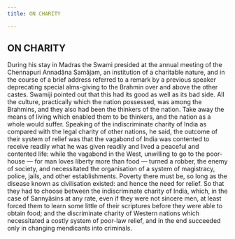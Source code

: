 ```yaml
---
title: ON CHARITY

---
```





  

## ON CHARITY

During his stay in Madras the Swami presided at the annual meeting of
the Chennapuri Annadâna Samâjam, an institution of a charitable nature,
and in the course of a brief address referred to a remark by a previous
speaker deprecating special alms-giving to the Brahmin over and above
the other castes. Swamiji pointed out that this had its good as well as
its bad side. All the culture, practically which the nation possessed,
was among the Brahmins, and they also had been the thinkers of the
nation. Take away the means of living which enabled them to be thinkers,
and the nation as a whole would suffer. Speaking of the indiscriminate
charity of India as compared with the legal charity of other nations, he
said, the outcome of their system of relief was that the vagabond of
India was contented to receive readily what he was given readily and
lived a peaceful and contented life: while the vagabond in the West,
unwilling to go to the poor-house — for man loves liberty more than food
— turned a robber, the enemy of society, and necessitated the
organisation of a system of magistracy, police, jails, and other
establishments. Poverty there must be, so long as the disease known as
civilisation existed: and hence the need for relief. So that they had to
choose between the indiscriminate charity of India, which, in the case
of Sannyâsins at any rate, even if they were not sincere men, at least
forced them to learn some little of their scriptures before they were
able to obtain food; and the discriminate charity of Western nations
which necessitated a costly system of poor-law relief, and in the end
succeeded only in changing mendicants into criminals.


